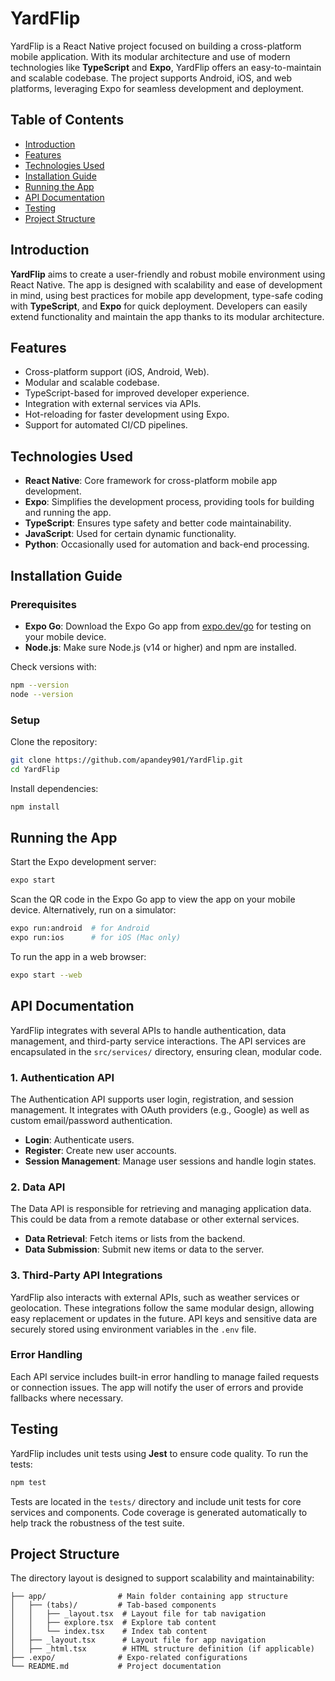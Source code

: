 
# YardFlip

YardFlip is a React Native project focused on building a cross-platform mobile application. With its modular architecture and use of modern technologies like **TypeScript** and **Expo**, YardFlip offers an easy-to-maintain and scalable codebase. The project supports Android, iOS, and web platforms, leveraging Expo for seamless development and deployment.

## Table of Contents
- [Introduction](#introduction)
- [Features](#features)
- [Technologies Used](#technologies-used)
- [Installation Guide](#installation-guide)
- [Running the App](#running-the-app)
- [API Documentation](#api-documentation)
- [Testing](#testing)
- [Project Structure](#project-structure)

## Introduction

**YardFlip** aims to create a user-friendly and robust mobile environment using React Native. The app is designed with scalability and ease of development in mind, using best practices for mobile app development, type-safe coding with **TypeScript**, and **Expo** for quick deployment. Developers can easily extend functionality and maintain the app thanks to its modular architecture.

## Features

- Cross-platform support (iOS, Android, Web).
- Modular and scalable codebase.
- TypeScript-based for improved developer experience.
- Integration with external services via APIs.
- Hot-reloading for faster development using Expo.
- Support for automated CI/CD pipelines.

## Technologies Used

- **React Native**: Core framework for cross-platform mobile app development.
- **Expo**: Simplifies the development process, providing tools for building and running the app.
- **TypeScript**: Ensures type safety and better code maintainability.
- **JavaScript**: Used for certain dynamic functionality.
- **Python**: Occasionally used for automation and back-end processing.

## Installation Guide

### Prerequisites

- **Expo Go**: Download the Expo Go app from [expo.dev/go](https://expo.dev/go) for testing on your mobile device.
- **Node.js**: Make sure Node.js (v14 or higher) and npm are installed.

Check versions with:
```bash
npm --version
node --version
```

### Setup

Clone the repository:

```bash
git clone https://github.com/apandey901/YardFlip.git
cd YardFlip
```

Install dependencies:

```bash
npm install
```

## Running the App

Start the Expo development server:

```bash
expo start
```

Scan the QR code in the Expo Go app to view the app on your mobile device. Alternatively, run on a simulator:

```bash
expo run:android  # for Android
expo run:ios      # for iOS (Mac only)
```

To run the app in a web browser:

```bash
expo start --web
```

## API Documentation

YardFlip integrates with several APIs to handle authentication, data management, and third-party service interactions. The API services are encapsulated in the `src/services/` directory, ensuring clean, modular code.

### 1. **Authentication API**

The Authentication API supports user login, registration, and session management. It integrates with OAuth providers (e.g., Google) as well as custom email/password authentication.

- **Login**: Authenticate users.
- **Register**: Create new user accounts.
- **Session Management**: Manage user sessions and handle login states.

### 2. **Data API**

The Data API is responsible for retrieving and managing application data. This could be data from a remote database or other external services.

- **Data Retrieval**: Fetch items or lists from the backend.
- **Data Submission**: Submit new items or data to the server.

### 3. **Third-Party API Integrations**

YardFlip also interacts with external APIs, such as weather services or geolocation. These integrations follow the same modular design, allowing easy replacement or updates in the future. API keys and sensitive data are securely stored using environment variables in the `.env` file.

### Error Handling

Each API service includes built-in error handling to manage failed requests or connection issues. The app will notify the user of errors and provide fallbacks where necessary.

## Testing

YardFlip includes unit tests using **Jest** to ensure code quality. To run the tests:

```bash
npm test
```

Tests are located in the `tests/` directory and include unit tests for core services and components. Code coverage is generated automatically to help track the robustness of the test suite.

## Project Structure

The directory layout is designed to support scalability and maintainability:

```
├── app/                # Main folder containing app structure
│   ├── (tabs)/         # Tab-based components
│   │   ├── _layout.tsx  # Layout file for tab navigation
│   │   ├── explore.tsx  # Explore tab content
│   │   └── index.tsx    # Index tab content
│   ├── _layout.tsx      # Layout file for app navigation
│   ├── _html.tsx        # HTML structure definition (if applicable)
├── .expo/              # Expo-related configurations
└── README.md           # Project documentation
```


